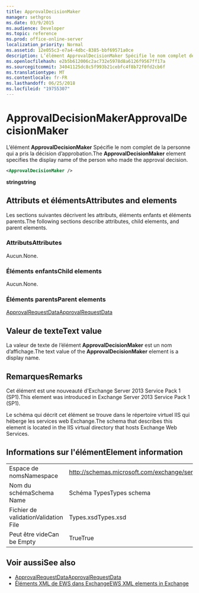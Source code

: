 ```yaml
---
title: ApprovalDecisionMaker
manager: sethgros
ms.date: 03/9/2015
ms.audience: Developer
ms.topic: reference
ms.prod: office-online-server
localization_priority: Normal
ms.assetid: 12e055c3-e7a4-4dbc-8385-bbf69571a0ce
description: L’élément ApprovalDecisionMaker Spécifie le nom complet de la personne qui a pris la décision d’approbation.
ms.openlocfilehash: e2b5b612006c2ac732e5978d8a6126f9567ff17a
ms.sourcegitcommit: 34041125dc8c5f993b21cebfc4f8b72f0fd2cb6f
ms.translationtype: MT
ms.contentlocale: fr-FR
ms.lasthandoff: 06/25/2018
ms.locfileid: "19755307"
---
```

# <a name="approvaldecisionmaker"></a><span data-ttu-id="7ac1d-103">ApprovalDecisionMaker</span><span class="sxs-lookup"><span data-stu-id="7ac1d-103">ApprovalDecisionMaker</span></span>

<span data-ttu-id="7ac1d-104">L’élément **ApprovalDecisionMaker** Spécifie le nom complet de la personne qui a pris la décision d’approbation.</span><span class="sxs-lookup"><span data-stu-id="7ac1d-104">The **ApprovalDecisionMaker** element specifies the display name of the person who made the approval decision.</span></span> 
  
```XML
<ApprovalDecisionMaker />
```

 <span data-ttu-id="7ac1d-105">**string**</span><span class="sxs-lookup"><span data-stu-id="7ac1d-105">**string**</span></span>
## <a name="attributes-and-elements"></a><span data-ttu-id="7ac1d-106">Attributs et éléments</span><span class="sxs-lookup"><span data-stu-id="7ac1d-106">Attributes and elements</span></span>

<span data-ttu-id="7ac1d-107">Les sections suivantes décrivent les attributs, éléments enfants et éléments parents.</span><span class="sxs-lookup"><span data-stu-id="7ac1d-107">The following sections describe attributes, child elements, and parent elements.</span></span>
  
### <a name="attributes"></a><span data-ttu-id="7ac1d-108">Attributs</span><span class="sxs-lookup"><span data-stu-id="7ac1d-108">Attributes</span></span>

<span data-ttu-id="7ac1d-109">Aucun.</span><span class="sxs-lookup"><span data-stu-id="7ac1d-109">None.</span></span>
  
### <a name="child-elements"></a><span data-ttu-id="7ac1d-110">Éléments enfants</span><span class="sxs-lookup"><span data-stu-id="7ac1d-110">Child elements</span></span>

<span data-ttu-id="7ac1d-111">Aucun.</span><span class="sxs-lookup"><span data-stu-id="7ac1d-111">None.</span></span>
  
### <a name="parent-elements"></a><span data-ttu-id="7ac1d-112">Éléments parents</span><span class="sxs-lookup"><span data-stu-id="7ac1d-112">Parent elements</span></span>

[<span data-ttu-id="7ac1d-113">ApprovalRequestData</span><span class="sxs-lookup"><span data-stu-id="7ac1d-113">ApprovalRequestData</span></span>](approvalrequestdata.md)
  
## <a name="text-value"></a><span data-ttu-id="7ac1d-114">Valeur de texte</span><span class="sxs-lookup"><span data-stu-id="7ac1d-114">Text value</span></span>

<span data-ttu-id="7ac1d-115">La valeur de texte de l’élément **ApprovalDecisionMaker** est un nom d’affichage.</span><span class="sxs-lookup"><span data-stu-id="7ac1d-115">The text value of the **ApprovalDecisionMaker** element is a display name.</span></span> 
  
## <a name="remarks"></a><span data-ttu-id="7ac1d-116">Remarques</span><span class="sxs-lookup"><span data-stu-id="7ac1d-116">Remarks</span></span>

<span data-ttu-id="7ac1d-117">Cet élément est une nouveauté d'Exchange Server 2013 Service Pack 1 (SP1).</span><span class="sxs-lookup"><span data-stu-id="7ac1d-117">This element was introduced in Exchange Server 2013 Service Pack 1 (SP1).</span></span>
  
<span data-ttu-id="7ac1d-118">Le schéma qui décrit cet élément se trouve dans le répertoire virtuel IIS qui héberge les services web Exchange.</span><span class="sxs-lookup"><span data-stu-id="7ac1d-118">The schema that describes this element is located in the IIS virtual directory that hosts Exchange Web Services.</span></span>
  
## <a name="element-information"></a><span data-ttu-id="7ac1d-119">Informations sur l'élément</span><span class="sxs-lookup"><span data-stu-id="7ac1d-119">Element information</span></span>

|||
|:-----|:-----|
|<span data-ttu-id="7ac1d-120">Espace de noms</span><span class="sxs-lookup"><span data-stu-id="7ac1d-120">Namespace</span></span>  <br/> |http://schemas.microsoft.com/exchange/services/2006/types  <br/> |
|<span data-ttu-id="7ac1d-121">Nom du schéma</span><span class="sxs-lookup"><span data-stu-id="7ac1d-121">Schema Name</span></span>  <br/> |<span data-ttu-id="7ac1d-122">Schéma Types</span><span class="sxs-lookup"><span data-stu-id="7ac1d-122">Types schema</span></span>  <br/> |
|<span data-ttu-id="7ac1d-123">Fichier de validation</span><span class="sxs-lookup"><span data-stu-id="7ac1d-123">Validation File</span></span>  <br/> |<span data-ttu-id="7ac1d-124">Types.xsd</span><span class="sxs-lookup"><span data-stu-id="7ac1d-124">Types.xsd</span></span>  <br/> |
|<span data-ttu-id="7ac1d-125">Peut être vide</span><span class="sxs-lookup"><span data-stu-id="7ac1d-125">Can be Empty</span></span>  <br/> |<span data-ttu-id="7ac1d-126">True</span><span class="sxs-lookup"><span data-stu-id="7ac1d-126">True</span></span>  <br/> |
   
## <a name="see-also"></a><span data-ttu-id="7ac1d-127">Voir aussi</span><span class="sxs-lookup"><span data-stu-id="7ac1d-127">See also</span></span>

- [<span data-ttu-id="7ac1d-128">ApprovalRequestData</span><span class="sxs-lookup"><span data-stu-id="7ac1d-128">ApprovalRequestData</span></span>](approvalrequestdata.md)
- [<span data-ttu-id="7ac1d-129">Éléments XML de EWS dans Exchange</span><span class="sxs-lookup"><span data-stu-id="7ac1d-129">EWS XML elements in Exchange</span></span>](ews-xml-elements-in-exchange.md)

